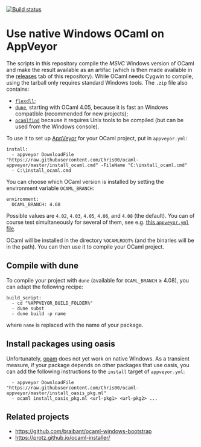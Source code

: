 [![Build status](https://ci.appveyor.com/api/projects/status/hexo6yrftl8cb0og?svg=true)](https://ci.appveyor.com/project/Chris00/ocaml-appveyor)

Use native Windows OCaml on AppVeyor
====================================

The scripts in this repository compile the *MSVC* Windows version of
OCaml and make the result available as an artifac (which is then made
available in the [releases](https://github.com/Chris00/ocaml-appveyor/releases)
tab of this repository).  While OCaml needs Cygwin to compile,
using the tarball only requires standard Windows tools.
The `.zip` file also contains:
- [`flexdll`](https://github.com/alainfrisch/flexdll);
- [`dune`](https://github.com/ocaml/dune/), starting with
  OCaml 4.05, because it is fast an Windows compatible (recommended
  for new projects);
- [`ocamlfind`](http://projects.camlcity.org/projects/findlib.html)
  because it requires Unix tools to be compiled (but can be used from the
  Windows console).

To use it to set up [AppVeyor](http://www.appveyor.com/) for your
OCaml project, put in `appveyor.yml`:

```
install:
  - appveyor DownloadFile "https://raw.githubusercontent.com/Chris00/ocaml-appveyor/master/install_ocaml.cmd" -FileName "C:\install_ocaml.cmd"
  - C:\install_ocaml.cmd
```

You can choose which OCaml version is installed by setting the
environment variable `OCAML_BRANCH`:

```
environment:
  OCAML_BRANCH: 4.08
```

Possible values are `4.02`, `4.03`, `4.05`, `4.06`, and `4.08` (the default).
You can of course test simultaneously for several of them,
see e.g.  [this `appveyor.yml`
file](https://github.com/Chris00/root1d/blob/master/appveyor.yml).

OCaml will be installed in the directory `%OCAMLROOT%` (and the
binaries will be in the path).  You can then use it to compile your
OCaml project.

Compile with dune
-----------------

To compile your project with `dune` (available for `OCAML_BRANCH`
≥ 4.08), you can adapt the following recipe:

```
build_script:
  - cd "%APPVEYOR_BUILD_FOLDER%"
  - dune subst
  - dune build -p name
```

where `name` is replaced with the name of your package.


Install packages using oasis
----------------------------

Unfortunately, [opam](http://opam.ocaml.org/) does not yet work on
native Windows.  As a transient measure, if your package depends on
other packages that use oasis, you can add the following instructions
to the `install` target of `appveyor.yml`:

```
  - appveyor DownloadFile "https://raw.githubusercontent.com/Chris00/ocaml-appveyor/master/install_oasis_pkg.ml"
  - ocaml install_oasis_pkg.ml <url-pkg1> <url-pkg2> ...
```



Related projects
----------------

- https://github.com/braibant/ocaml-windows-bootstrap
- https://protz.github.io/ocaml-installer/

